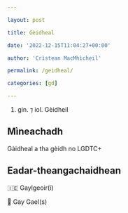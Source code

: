 ```yaml
---

layout: post

title: Gèidheal

date: '2022-12-15T11:04:27+00:00'

author: 'Crìstean MacMhìcheil'

permalink: /geidheal/

categories: [gd]

---
```


1. gin. ⁊ iol. Gèidheil

## Mìneachadh

Gàidheal a tha gèidh no LGDTC+

## Eadar-theangachaidhean

&#x1f1ee;&#x1f1ea; Gaylgeoir(í)

&#x1f3f4;&#xe0067;&#xe0062;&#xe0065;&#xe006e;&#xe0067;&#xe007f; Gay Gael(s)
